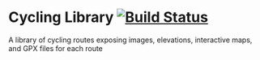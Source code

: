 # Cycling Library [![Build Status](https://travis-ci.org/nebhale/cycling-library.png?branch=master)](https://travis-ci.org/nebhale/cycling-library)

A library of cycling routes exposing images, elevations, interactive maps, and GPX files for each route
